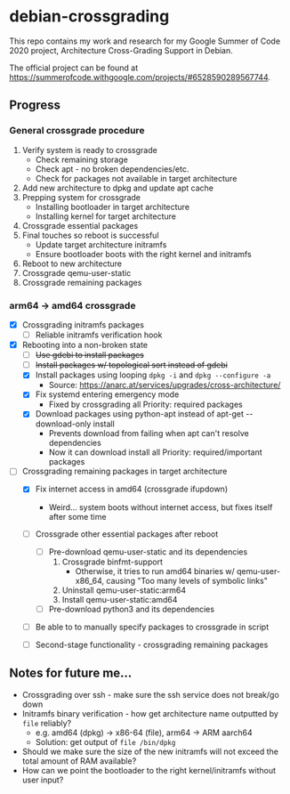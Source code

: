 # debian-crossgrading

This repo contains my work and research for my Google Summer of Code 2020 project, Architecture Cross-Grading Support in Debian.

The official project can be found at https://summerofcode.withgoogle.com/projects/#6528590289567744.

## Progress

### General crossgrade procedure

1. Verify system is ready to crossgrade
    - Check remaining storage
    - Check apt - no broken dependencies/etc.
    - Check for packages not available in target architecture
2. Add new architecture to dpkg and update apt cache
3. Prepping system for crossgrade
    - Installing bootloader in target architecture
    - Installing kernel for target architecture
4. Crossgrade essential packages
5. Final touches so reboot is successful
    - Update target architecture initramfs
    - Ensure bootloader boots with the right kernel and initramfs
6. Reboot to new architecture
7. Crossgrade qemu-user-static
8. Crossgrade remaining packages

### arm64 -> amd64 crossgrade

- [x] Crossgrading initramfs packages
    - [ ] Reliable initramfs verification hook
- [x] Rebooting into a non-broken state
    - [ ] ~~Use gdebi to install packages~~
    - [ ] ~~Install packages w/ topological sort instead of gdebi~~
    - [x] Install packages using looping `dpkg -i` and `dpkg --configure -a`
        - Source: https://anarc.at/services/upgrades/cross-architecture/
    - [x] Fix systemd entering emergency mode
        - Fixed by crossgrading all Priority: required packages
    - [x] Download packages using python-apt instead of apt-get --download-only install
        - Prevents download from failing when apt can't resolve dependencies
        - Now it can download install all Priority: required/important packages
- [ ] Crossgrading remaining packages in target architecture
    - [x] Fix internet access in amd64 (crossgrade ifupdown)
        - Weird... system boots without internet access, but fixes itself after some time
    - [ ] Crossgrade other essential packages after reboot
        - [ ] Pre-download qemu-user-static and its dependencies
            1. Crossgrade binfmt-support
                - Otherwise, it tries to run amd64 binaries w/ qemu-user-x86_64, causing "Too many levels of symbolic links"
            2. Uninstall qemu-user-static:arm64
            3. Install qemu-user-static:amd64
        - [ ] Pre-download python3 and its dependencies
    - [ ] Be able to to manually specify packages to crossgrade in script
    - [ ] Second-stage functionality - crossgrading remaining packages


## Notes for future me...
* Crossgrading over ssh - make sure the ssh service does not break/go down
* Initramfs binary verification - how get architecture name outputted by `file` reliably?
    * e.g. amd64 (dpkg) -> x86-64 (file), arm64 -> ARM aarch64
    * Solution: get output of `file /bin/dpkg`
* Should we make sure the size of the new initramfs will not exceed the total amount of RAM available?
* How can we point the bootloader to the right kernel/initramfs without user input?

